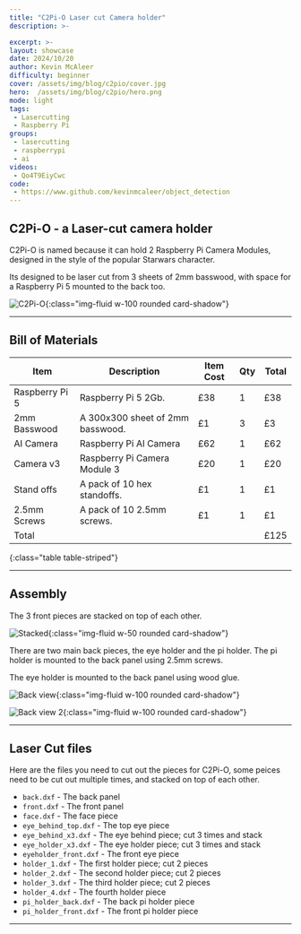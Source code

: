 ```yaml
---
title: "C2Pi-O Laser cut Camera holder"
description: >-

excerpt: >-
layout: showcase
date: 2024/10/20
author: Kevin McAleer
difficulty: beginner
cover: /assets/img/blog/c2pio/cover.jpg
hero:  /assets/img/blog/c2pio/hero.png
mode: light
tags:
 - Lasercutting
 - Raspberry Pi
groups:
 - lasercutting
 - raspberrypi
 - ai
videos:
 - Qo4T9EiyCwc
code:
 - https://www.github.com/kevinmcaleer/object_detection 
---
```


## C2Pi-O - a Laser-cut camera holder

C2Pi-O is named because it can hold 2 Raspberry Pi Camera Modules, designed in the style of the popular Starwars character.

Its designed to be laser cut from 3 sheets of 2mm basswood, with space for a Raspberry Pi 5 mounted to the back too.

![C2Pi-O](/assets/img/blog/c2pio/c2pio.jpg){:class="img-fluid w-100 rounded card-shadow"}

---

## Bill of Materials

Item           | Description                      | Item Cost | Qty | Total
---------------|----------------------------------|-----------|-----|------
Raspberry Pi 5 | Raspberry Pi 5 2Gb.              | £38       | 1   | £38
2mm Basswood   | A 300x300 sheet of 2mm basswood. | £1        | 3   | £3
AI Camera      | Raspberry Pi AI Camera           | £62       | 1   | £62
Camera v3      | Raspberry Pi Camera Module 3     | £20       | 1   | £20
Stand offs     | A pack of 10 hex standoffs.      | £1        | 1   | £1
2.5mm Screws   | A pack of 10 2.5mm screws.       | £1        | 1   | £1
Total          |                                  |           |     | £125
{:class="table table-striped"}

---

## Assembly

The 3 front pieces are stacked on top of each other.

![Stacked](/assets/img/blog/c2pio/stacked.png){:class="img-fluid w-50 rounded card-shadow"}

There are two main back pieces, the eye holder and the pi holder. The pi holder is mounted to the back panel using 2.5mm screws.

The eye holder is mounted to the back panel using wood glue.

![Back view](/assets/img/blog/c2pio/back01.jpg){:class="img-fluid w-100 rounded card-shadow"}

![Back view 2](/assets/img/blog/c2pio/back02.jpg){:class="img-fluid w-100 rounded card-shadow"}

---

## Laser Cut files

Here are the files you need to cut out the pieces for C2Pi-O, some peices need to be cut out multiple times, and stacked on top of each other.

- `back.dxf` - The back panel
- `front.dxf` - The front panel
- `face.dxf` - The face piece
- `eye_behind_top.dxf` - The top eye piece
- `eye_behind_x3.dxf` - The eye behind piece; cut 3 times and stack
- `eye_holder_x3.dxf` - The eye holder piece; cut 3 times and stack
- `eyeholder_front.dxf` - The front eye piece
- `holder_1.dxf` - The first holder piece; cut 2 pieces
- `holder_2.dxf` - The second holder piece; cut 2 pieces
- `holder_3.dxf` - The third holder piece; cut 2 pieces
- `holder_4.dxf` - The fourth holder piece
- `pi_holder_back.dxf` - The back pi holder piece
- `pi_holder_front.dxf` - The front pi holder piece

---

